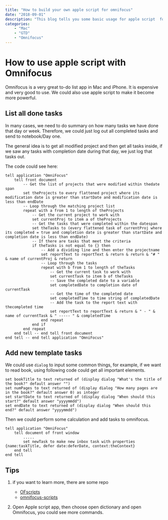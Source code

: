 ```yaml
---
title: "How to build your own apple script for omnifocus"
date: "2018-09-01"
description: "This blog tells you some basic usage for apple script  for omnifocus"
categories:
    - "Mac"
    - "GTD"
    - "Omnifocus"
---
```


# How to use apple script with Omnifocus

Omnifocus is a very great to-do list app in Mac and iPhone. It is expensive and very good to use. We could also use apple script to make it become more powerful.

## List all done tasks

In many cases, we need to do summary on how many tasks we have done that day or week. Therefore, we could just log out all completed tasks and send to notebook/Day one.

The general idea is to get all modified project and then get all tasks inside, if we saw any tasks with completion date during that day, we just log that tasks out. 

The code could see here:

```applescript
tell application "OmniFocus"
	tell front document
		-- Get the list of projects that were modified within thedate span
		set theProjects to every flattened project where its modification date is greater than startDate and modification date is less than endDate
		-- Loop through the matching project list
		repeat with a from 1 to length of theProjects
			-- Get the current project to work with
			set currentProj to item a of theProjects
			-- Get the tasks that were completed within the datespan
			set theTasks to (every flattened task of currentProj where its completed = true and completion date is greater than startDate and completion date is less than endDate)
			-- If there are tasks that meet the criteria
			if theTasks is not equal to {} then
				-- Add a dividing line and then enter the projectname
				set reportText to reportText & return & return & "# " & name of currentProj & return
				-- Loop through the tasks
				repeat with b from 1 to length of theTasks
					-- Get the current task to work with
					set currentTask to item b of theTasks
					-- Save the completed date to a variable
					set completedDate to completion date of currentTask
					-- Get the time of the completed date
					set completedTime to time string of completedDate
					-- Add the task to the report text with thecompleted time
					set reportText to reportText & return & " - " & name of currentTask & " ----- " & completedTime
				end repeat
			end if
		end repeat
    end tell -- end tell front document
end tell -- end tell application "OmniFocus"
```

## Add new template tasks

We could use `dialog` to input some common things, for example, if we want to read book, using following code could get all important elements.


```script
set bookTitle to text returned of (display dialog "What's the title of the book?" default answer "")
set numPages to text returned of (display dialog "How many pages are in the book?" default answer 0) as integer
set startDate to text returned of (display dialog "When should this start?" default answer "yyyymmdd")
set endDate to text returned of (display dialog "When should this end?" default answer "yyyymmdd")
```

Then we could perform some calculation and add tasks to omnifocus.

```script
tell application "OmniFocus"
	tell document of front window
        .....
        set newTask to make new inbox task with properties {name:taskTitle, defer date:deferDate, context:theContext}
    end tell
end tell
```



## Tips

1. if you want to learn more, there are some repo 
   - [OFscripts](https://github.com/joebuhlig/OFScripts)
   - [omnifocus-scripts](https://github.com/dbyler/omnifocus-scripts)

2. Open Apple script app, then choose open dictionary and open Omnifocus, you could see more commands.